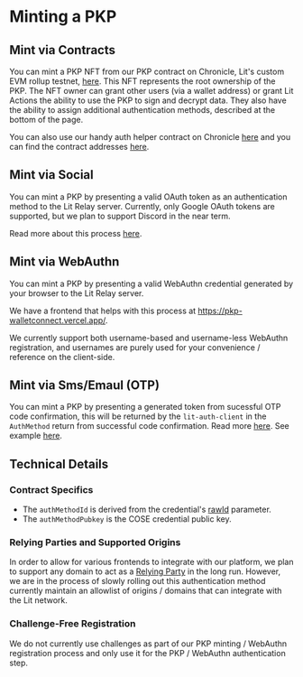 # Minting a PKP

## Mint via Contracts

You can mint a PKP NFT from our PKP contract on Chronicle, Lit's custom EVM rollup testnet, [here](https://explorer.litprotocol.com/mint-pkp). This NFT represents the root ownership of the PKP. The NFT owner can grant other users (via a wallet address) or grant Lit Actions the ability to use the PKP to sign and decrypt data. They also have the ability to assign additional authentication methods, described at the bottom of the page.

You can also use our handy auth helper contract on Chronicle [here](https://github.com/LIT-Protocol/LitNodeContracts/blob/main/contracts/PKPHelper.sol) and you can find the contract addresses [here](https://explorer.litprotocol.com/contracts).

## Mint via Social

You can mint a PKP by presenting a valid OAuth token as an authentication method to the Lit Relay server. Currently, only Google OAuth tokens are supported, but we plan to support Discord in the near term. 

Read more about this process [here](/pkp/wallets/examples).

## Mint via WebAuthn

You can mint a PKP by presenting a valid WebAuthn credential generated by your browser to the Lit Relay server. 

We have a frontend that helps with this process at https://pkp-walletconnect.vercel.app/.

We currently support both username-based and username-less WebAuthn registration, and usernames are purely used for your convenience / reference on the client-side.


## Mint via Sms/Emaul (OTP)

You can mint a PKP by presenting a generated token from sucessful OTP code confirmation, this will be returned by the `lit-auth-client` in the `AuthMethod` return from successful code confirmation.
Read more [here](/docs/authentication/authMethods/email-sms.md).
See example [here](/docs/authentication/authMethods/examples.md).
## Technical Details

### Contract Specifics

- The `authMethodId` is derived from the credential's [rawId](https://www.w3.org/TR/webauthn-2/#dom-publickeycredential-rawid) parameter.
- The `authMethodPubkey` is the COSE credential public key.

### Relying Parties and Supported Origins

In order to allow for various frontends to integrate with our platform, we plan to support any domain to act as a [Relying Party](https://www.w3.org/TR/webauthn-2/#webauthn-relying-party) in the long run. However, we are in the process of slowly rolling out this authentication method currently maintain an allowlist of origins / domains that can integrate with the Lit network.

### Challenge-Free Registration

We do not currently use challenges as part of our PKP minting / WebAuthn registration process and only use it for the PKP / WebAuthn authentication step.

<!-- ### Decentralized Authentication

Read more [here](/SDK/Explanation/authentication/methods). -->

